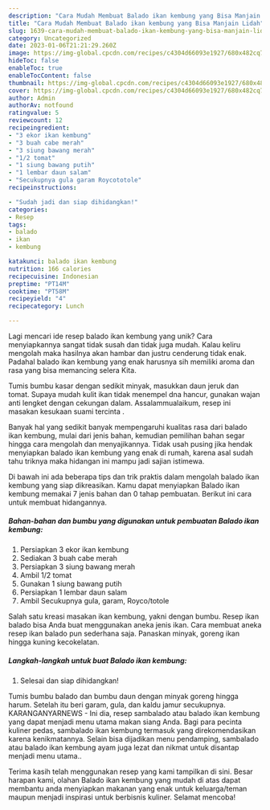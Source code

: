 ```yaml
---
description: "Cara Mudah Membuat Balado ikan kembung yang Bisa Manjain Lidah"
title: "Cara Mudah Membuat Balado ikan kembung yang Bisa Manjain Lidah"
slug: 1639-cara-mudah-membuat-balado-ikan-kembung-yang-bisa-manjain-lidah
category: Uncategorized
date: 2023-01-06T21:21:29.260Z
image: https://img-global.cpcdn.com/recipes/c4304d66093e1927/680x482cq70/balado-ikan-kembung-foto-resep-utama.jpg
hideToc: false
enableToc: true
enableTocContent: false
thumbnail: https://img-global.cpcdn.com/recipes/c4304d66093e1927/680x482cq70/balado-ikan-kembung-foto-resep-utama.jpg
cover: https://img-global.cpcdn.com/recipes/c4304d66093e1927/680x482cq70/balado-ikan-kembung-foto-resep-utama.jpg
author: Admin
authorAv: notfound
ratingvalue: 5
reviewcount: 12
recipeingredient:
- "3 ekor ikan kembung"
- "3 buah cabe merah"
- "3 siung bawang merah"
- "1/2 tomat"
- "1 siung bawang putih"
- "1 lembar daun salam"
- "Secukupnya gula garam Roycototole"
recipeinstructions:

- "Sudah jadi dan siap dihidangkan!"
categories:
- Resep
tags:
- balado
- ikan
- kembung

katakunci: balado ikan kembung 
nutrition: 166 calories
recipecuisine: Indonesian
preptime: "PT14M"
cooktime: "PT58M"
recipeyield: "4"
recipecategory: Lunch

---
```





Lagi mencari ide resep balado ikan kembung yang unik? Cara menyiapkannya sangat tidak susah dan tidak juga mudah. Kalau keliru mengolah maka hasilnya akan hambar dan justru cenderung tidak enak. Padahal balado ikan kembung yang enak harusnya sih memiliki aroma dan rasa yang bisa memancing selera Kita.





Tumis bumbu kasar dengan sedikit minyak, masukkan daun jeruk dan tomat. Supaya mudah kulit ikan tidak menempel dna hancur, gunakan wajan anti lengket dengan cekungan dalam. Assalammualaikum, resep ini masakan kesukaan suami tercinta ️.

Banyak hal yang sedikit banyak mempengaruhi kualitas rasa dari balado ikan kembung, mulai dari jenis bahan, kemudian pemilihan bahan segar hingga cara mengolah dan menyajikannya. Tidak usah pusing jika hendak menyiapkan balado ikan kembung yang enak di rumah, karena asal sudah tahu triknya maka hidangan ini mampu jadi sajian istimewa.






Di bawah ini ada beberapa tips dan trik praktis dalam mengolah balado ikan kembung yang siap dikreasikan. Kamu dapat menyiapkan Balado ikan kembung memakai 7 jenis bahan dan 0 tahap pembuatan. Berikut ini cara untuk membuat hidangannya.

<!--inarticleads1-->

##### Bahan-bahan dan bumbu yang digunakan untuk pembuatan Balado ikan kembung:

1. Persiapkan 3 ekor ikan kembung
1. Sediakan 3 buah cabe merah
1. Persiapkan 3 siung bawang merah
1. Ambil 1/2 tomat
1. Gunakan 1 siung bawang putih
1. Persiapkan 1 lembar daun salam
1. Ambil Secukupnya gula, garam, Royco/totole


Salah satu kreasi masakan ikan kembung, yakni dengan bumbu. Resep ikan balado bisa Anda buat menggunakan aneka jenis ikan. Cara membuat aneka resep ikan balado pun sederhana saja. Panaskan minyak, goreng ikan hingga kuning kecokelatan. 

<!--inarticleads2-->

##### Langkah-langkah untuk buat Balado ikan kembung:


1. Selesai dan siap dihidangkan!

Tumis bumbu balado dan bumbu daun dengan minyak goreng hingga harum. Setelah itu beri garam, gula, dan kaldu jamur secukupnya. KARANGANYARNEWS - Ini dia, resep sambalado atau balado ikan kembung yang dapat menjadi menu utama makan siang Anda. Bagi para pecinta kuliner pedas, sambalado ikan kembung termasuk yang direkomendasikan karena kenikmatannya. Selain bisa dijadikan menu pendamping, sambalado atau balado ikan kembung ayam juga lezat dan nikmat untuk disantap menjadi menu utama.. 

Terima kasih telah menggunakan resep yang kami tampilkan di sini. Besar harapan kami, olahan Balado ikan kembung yang mudah di atas dapat membantu anda menyiapkan makanan yang enak untuk keluarga/teman maupun menjadi inspirasi untuk berbisnis kuliner. Selamat mencoba!
